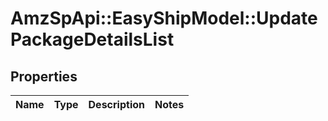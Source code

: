 # AmzSpApi::EasyShipModel::UpdatePackageDetailsList

## Properties
Name | Type | Description | Notes
------------ | ------------- | ------------- | -------------

